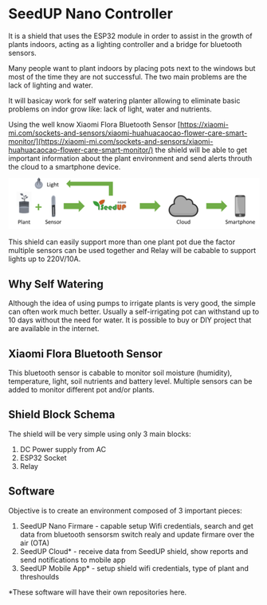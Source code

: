 # SeedUP Nano Controller
It is a shield that uses the ESP32 module in order to assist in the growth of plants indoors, acting as a lighting controller and a bridge for bluetooth sensors.

Many people want to plant indoors by placing pots next to the windows but most of the time they are not successful. The two main problems are the lack of lighting and water.

It will basicay work for self watering planter allowing to eliminate basic problems on indor grow like: lack of light, water and nutrients.

Using the well know Xiaomi Flora Bluetooth Sensor [https://xiaomi-mi.com/sockets-and-sensors/xiaomi-huahuacaocao-flower-care-smart-monitor/](https://xiaomi-mi.com/sockets-and-sensors/xiaomi-huahuacaocao-flower-care-smart-monitor/) the shield will be able to get important information about the plant environment and send alerts throuth the cloud to a smartphone device.


 ![SeedUp Nano Cloud](/docs/images/seedup_nano_cloud_v1.png "SeedUP Nano Cloud Diagram")

 This shield can easily support more than one plant pot due the factor multiple sensors can be used together and Relay will be cabable to support lights up to 220V/10A.

 ## Why Self Watering
 Although the idea of using pumps to irrigate plants is very good, the simple can often work much better. Usually a self-irrigating pot can withstand up to 10 days without the need for water. It is possible to buy or DIY project that are available in the internet.

 ## Xiaomi Flora Bluetooth Sensor
 This bluetooth sensor is cabable to monitor soil moisture (humidity), temperature, light, soil nutrients and battery level. Multiple sensors can be added to monitor different pot and/or plants.

 ## Shield Block Schema
 The shield will be very simple using only 3 main blocks:
 
 1. DC Power supply from AC
 2. ESP32 Socket
 3. Relay

 ## Software
 Objective is to create an environment composed of 3 important pieces:
 1. SeedUP Nano Firmare - capable setup Wifi credentials, search and get data from bluetooth sensorsm switch realy and update firmare over the air (OTA) 
 2. SeedUP Cloud* - receive data from SeedUP shield, show reports and send notifications to mobile app
 3. SeedUP Mobile App* - setup shield wifi credentials, type of plant and threshoulds

*These software will have their own repositories here.
